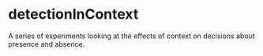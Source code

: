 # detectionInContext
A series of experiments looking at the effects of context on decisions about presence and absence.
